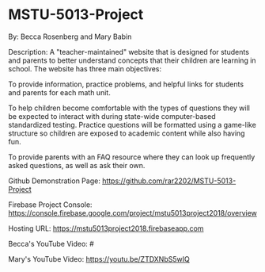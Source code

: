 # MSTU-5013-Project

By: Becca Rosenberg and Mary Babin

Description: A "teacher-maintained" website that is designed for students and parents to better understand concepts that their children are learning in school. The website has three main objectives:

To provide information, practice problems, and helpful links for students and parents for each math unit.

To help children become comfortable with the types of questions they will be expected to interact with during state-wide computer-based standardized testing. Practice questions will be formatted using a game-like structure so children are exposed to academic content while also having fun.

To provide parents with an FAQ resource where they can look up frequently asked questions, as well as ask their own.

Github Demonstration Page: https://github.com/rar2202/MSTU-5013-Project

Firebase Project Console: https://console.firebase.google.com/project/mstu5013project2018/overview

Hosting URL: https://mstu5013project2018.firebaseapp.com

Becca's YouTube Video: #

Mary's YouTube Video: https://youtu.be/ZTDXNbS5wIQ
